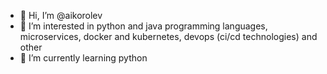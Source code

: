 - 👋 Hi, I’m @aikorolev
- 👀 I’m interested in python and java programming languages, microservices, docker and kubernetes, devops (ci/cd technologies) and other
- 🌱 I’m currently learning python

<!---
aikorolev/aikorolev is a ✨ special ✨ repository because its `README.md` (this file) appears on your GitHub profile.
You can click the Preview link to take a look at your changes.
--->
